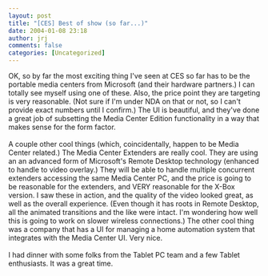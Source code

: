 ```yaml
---
layout: post
title: "[CES] Best of show (so far...)"
date: 2004-01-08 23:18
author: jrj
comments: false
categories: [Uncategorized]
---
```

OK, so by far the most exciting thing I've seen at CES so far has to be the portable media centers from Microsoft (and their hardware partners.) I can totally see myself using one of these. Also, the price point they are targeting is very reasonable. (Not sure if I'm under NDA on that or not, so I can't provide exact numbers until I confirm.) The UI is beautiful, and they've done a great job of subsetting the Media Center Edition functionality in a way that makes sense for the form factor.
<br />
<br />A couple other cool things (which, coincidentally, happen to be Media Center related.) The Media Center Extenders are really cool. They are using an an advanced form of Microsoft's Remote Desktop technology (enhanced to handle to video overlay.) They will be able to handle multiple concurrent extenders accessing the same Media Center PC, and the price is going to be reasonable for the extenders, and VERY reasonable for the X-Box version. I saw these in action, and the quality of the video looked great, as well as the overall experience. (Even though it has roots in Remote Desktop, all the animated transitions and the like were intact. I'm wondering how well this is going to work on slower wireless connections.) The other cool thing was a company that has a UI for managing a home automation system that integrates with the Media Center UI. Very nice.
<br />
<br />I had dinner with some folks from the Tablet PC team and a few Tablet enthusiasts. It was a great time.
